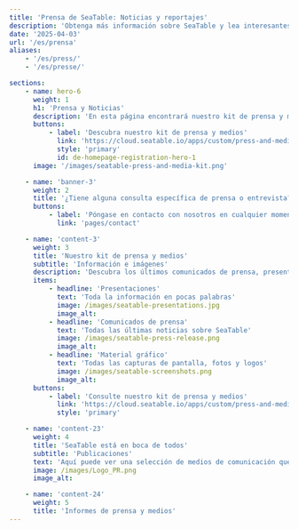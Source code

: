 ```yaml
---
title: 'Prensa de SeaTable: Noticias y reportajes'
description: 'Obtenga más información sobre SeaTable y lea interesantes reportajes de los medios que analizan más de cerca nuestra plataforma sin código.'
date: '2025-04-03'
url: '/es/prensa'
aliases:
    - '/es/press/'
    - '/es/presse/'

sections:
    - name: hero-6
      weight: 1
      h1: 'Prensa y Noticias'
      description: 'En esta página encontrará nuestro kit de prensa y medios, así como interesantes reportajes sobre SeaTable. Porque no sólo nosotros informamos sobre SeaTable, sino también numerosos medios de comunicación.<br></br>¿También le gustaría escribir sobre nosotros? ¡Siempre será un placer!'
      buttons:
          - label: 'Descubra nuestro kit de prensa y medios'
            link: 'https://cloud.seatable.io/apps/custom/press-and-media-kit'
            style: 'primary'
            id: de-homepage-registration-hero-1
      image: '/images/seatable-press-and-media-kit.png'

    - name: 'banner-3'
      weight: 2
      title: '¿Tiene alguna consulta específica de prensa o entrevista?'
      buttons:
          - label: 'Póngase en contacto con nosotros en cualquier momento'
            link: 'pages/contact'

    - name: 'content-3'
      weight: 3
      title: 'Nuestro kit de prensa y medios'
      subtitle: 'Información e imágenes'
      description: 'Descubra los últimos comunicados de prensa, presentaciones claras y material gráfico de uso inmediato. Todo ello está disponible para su descarga en nuestro kit de prensa y medios.'
      items:
          - headline: 'Presentaciones'
            text: 'Toda la información en pocas palabras'
            image: /images/seatable-presentations.jpg
            image_alt:
          - headline: 'Comunicados de prensa'
            text: 'Todas las últimas noticias sobre SeaTable'
            image: /images/seatable-press-release.png
            image_alt:
          - headline: 'Material gráfico'
            text: 'Todas las capturas de pantalla, fotos y logos'
            image: /images/seatable-screenshots.png
            image_alt:
      buttons:
          - label: 'Consulte nuestro kit de prensa y medios'
            link: 'https://cloud.seatable.io/apps/custom/press-and-media-kit'
            style: 'primary'

    - name: 'content-23'
      weight: 4
      title: 'SeaTable está en boca de todos'
      subtitle: 'Publicaciones'
      text: 'Aquí puede ver una selección de medios de comunicación que ya han informado sobre SeaTable.'
      image: /images/Logo_PR.png
      image_alt:

    - name: 'content-24'
      weight: 5
      title: 'Informes de prensa y medios'
---
```

